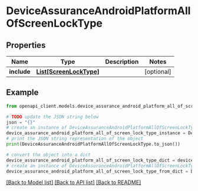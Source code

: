 # DeviceAssuranceAndroidPlatformAllOfScreenLockType


## Properties

Name | Type | Description | Notes
------------ | ------------- | ------------- | -------------
**include** | [**List[ScreenLockType]**](ScreenLockType.md) |  | [optional] 

## Example

```python
from openapi_client.models.device_assurance_android_platform_all_of_screen_lock_type import DeviceAssuranceAndroidPlatformAllOfScreenLockType

# TODO update the JSON string below
json = "{}"
# create an instance of DeviceAssuranceAndroidPlatformAllOfScreenLockType from a JSON string
device_assurance_android_platform_all_of_screen_lock_type_instance = DeviceAssuranceAndroidPlatformAllOfScreenLockType.from_json(json)
# print the JSON string representation of the object
print(DeviceAssuranceAndroidPlatformAllOfScreenLockType.to_json())

# convert the object into a dict
device_assurance_android_platform_all_of_screen_lock_type_dict = device_assurance_android_platform_all_of_screen_lock_type_instance.to_dict()
# create an instance of DeviceAssuranceAndroidPlatformAllOfScreenLockType from a dict
device_assurance_android_platform_all_of_screen_lock_type_from_dict = DeviceAssuranceAndroidPlatformAllOfScreenLockType.from_dict(device_assurance_android_platform_all_of_screen_lock_type_dict)
```
[[Back to Model list]](../README.md#documentation-for-models) [[Back to API list]](../README.md#documentation-for-api-endpoints) [[Back to README]](../README.md)


